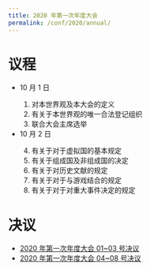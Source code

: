 ```yaml
---
title: 2020 年第一次年度大会
permalink: /conf/2020/annual/
---
```

# 议程
<ul>
  <li>10 月 1 日</li>
  <ol>
    <li>对本世界观及本大会的定义</li>
    <li>有关于本世界观的唯一合法登记组织</li>
    <li>联合大会主席选举</li>
  </ol>
  <li>10 月 2 日</li>
  <ol start="4">
    <li>有关于对于虚拟国的基本规定</li>
    <li>有关于组成国及非组成国的决定</li>
    <li>有关于对历史文献的规定</li>
    <li>有关于对于与游戏结合的规定</li>
    <li>有关于对于对重大事件决定的规定</li>
  </ol>
</ul>

# 决议
<ul>
  <li><a href="/res/2020annual_01-03.html">2020 年第一次年度大会 01~03 号决议</a></li>
  <li><a href="/res/2020annual_04-08.html">2020 年第一次年度大会 04~08 号决议</a></li>
</ul>
